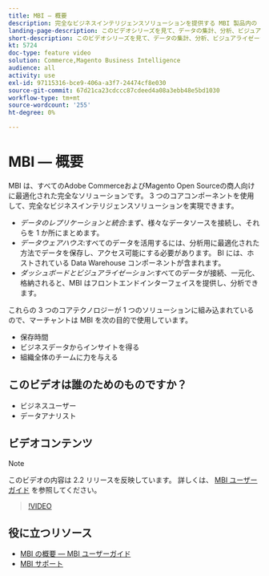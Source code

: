 ```yaml
---
title: MBI — 概要
description: 完全なビジネスインテリジェンスソリューションを提供する MBI 製品内の 3 つのコアコンポーネントについて説明します。
landing-page-description: このビデオシリーズを見て、データの集計、分析、ビジュアライゼーションを通じて、より優れたビジネスインサイトと結果を引き出す方法を学びます。
short-description: このビデオシリーズを見て、データの集計、分析、ビジュアライゼーションを通じて、より優れたビジネスインサイトと結果を引き出す方法を学びます。
kt: 5724
doc-type: feature video
solution: Commerce,Magento Business Intelligence
audience: all
activity: use
exl-id: 97115316-bce9-406a-a3f7-24474cf8e030
source-git-commit: 67d21ca23cdccc87cdeed4a08a3ebb48e5bd1030
workflow-type: tm+mt
source-wordcount: '255'
ht-degree: 0%

---
```


# MBI — 概要

MBI は、すべてのAdobe CommerceおよびMagento Open Sourceの商人向けに最適化された完全なソリューションです。 3 つのコアコンポーネントを使用して、完全なビジネスインテリジェンスソリューションを実現できます。

- _データのレプリケーションと統合_:まず、様々なデータソースを接続し、それらを 1 か所にまとめます。
- _データウェアハウス_:すべてのデータを活用するには、分析用に最適化された方法でデータを保存し、アクセス可能にする必要があります。 BI には、ホストされている Data Warehouse コンポーネントが含まれます。
- _ダッシュボードとビジュアライゼーション_:すべてのデータが接続、一元化、格納されると、MBI はフロントエンドインターフェイスを提供し、分析できます。

これらの 3 つのコアテクノロジーが 1 つのソリューションに組み込まれているので、マーチャントは MBI を次の目的で使用しています。

- 保存時間
- ビジネスデータからインサイトを得る
- 組織全体のチームに力を与える

## このビデオは誰のためのものですか？

- ビジネスユーザー
- データアナリスト

## ビデオコンテンツ

>[!NOTE]
>
>このビデオの内容は 2.2 リリースを反映しています。 詳しくは、 [MBI ユーザーガイド](https://experienceleague.adobe.com/docs/commerce-business-intelligence/mbi/guide-overview.html) を参照してください。

>[!VIDEO](https://video.tv.adobe.com/v/35979?quality=12&learn=on)

## 役に立つリソース

- [MBI の概要 — MBI ユーザーガイド](https://experienceleague.adobe.com/docs/commerce-business-intelligence/mbi/getting-started.html)
- [MBI サポート](https://experienceleague.adobe.com/docs/commerce-knowledge-base/kb/troubleshooting/miscellaneous/mbi-service-policies.html)

